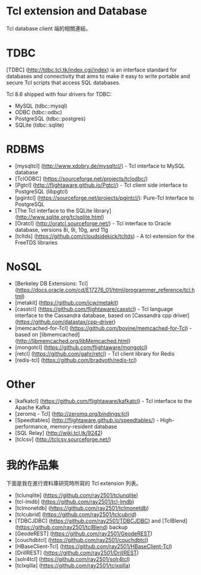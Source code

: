 Tcl extension and Database
=====

Tcl database client 端的相關連結。


TDBC
=====

[TDBC] (http://tdbc.tcl.tk/index.cgi/index) is an interface standard
for databases and connectivity that aims to make it easy to write portable
and secure Tcl scripts that access SQL databases.

Tcl 8.6 shipped with four drivers for TDBC:
* MySQL (tdbc::mysql)
* ODBC (tdbc::odbc)
* PostgreSQL (tdbc::postgres)
* SQLite (tdbc::sqlite)

RDBMS
=====

* [mysqltcl] (http://www.xdobry.de/mysqltcl/) - Tcl interface to MySQL database
* [TclODBC] (https://sourceforge.net/projects/tclodbc/)
* [Pgtcl] (http://flightaware.github.io/Pgtcl/) - Tcl client side interface to PostgreSQL (libpgtcl)
* [pgintcl] (https://sourceforge.net/projects/pgintcl/): Pure-Tcl Interface to PostgreSQL
* [The Tcl interface to the SQLite library] (http://www.sqlite.org/tclsqlite.html)
* [Oratcl] (http://oratcl.sourceforge.net/) - Tcl interface to Oracle database, versions 8i, 9i, 10g, and 11g
* [tcltds] (https://github.com/cloudsidekick/tcltds) - A tcl extension for the FreeTDS libraries


NoSQL
=====

* [Berkeley DB Extensions: Tcl] (https://docs.oracle.com/cd/E17276_01/html/programmer_reference/tcl.html)
* [metakit] (https://github.com/jcw/metakit)
* [casstcl] (https://github.com/flightaware/casstcl) - Tcl language interface to the Cassandra database,
based on [Cassandra cpp driver] (https://github.com/datastax/cpp-driver)
* [memcached-for-Tcl] (https://github.com/bovine/memcached-for-Tcl) - based on
[libmemcached] (http://libmemcached.org/libMemcached.html)
* [mongotcl] (https://github.com/flightaware/mongotcl)
* [retcl] (https://github.com/gahr/retcl) - Tcl client library for Redis
* [redis-tcl] (https://github.com/bradvoth/redis-tcl)


Other
=====

* [kafkatcl] (https://github.com/flightaware/kafkatcl) - Tcl interface to the Apache Kafka
* [zeromq - Tcl] (http://zeromq.org/bindings:tcl)
* [Speedtables] (http://flightaware.github.io/speedtables/) - High-performance, memory-resident database
* [SQL Relay] (http://wiki.tcl.tk/9242)
* [tclcsv] (http://tclcsv.sourceforge.net/)


我的作品集
=====

下面是我在進行資料庫研究時所寫的 Tcl extension 列表。

* [tclunqlite] (https://github.com/ray2501/tclunqlite)
* [tcl-lmdb] (https://github.com/ray2501/tcl-lmdb)
* [tclmonetdb] (https://github.com/ray2501/tclmonetdb)
* [tclcubrid] (https://github.com/ray2501/tclcubrid)
* [TDBCJDBC] (https://github.com/ray2501/TDBCJDBC) and [TclBlend] (https://github.com/ray2501/tclBlend) backup
* [GeodeREST] (https://github.com/ray2501/GeodeREST)
* [couchdbtcl] (https://github.com/ray2501/couchdbtcl)
* [HBaseClient-Tcl] (https://github.com/ray2501/HBaseClient-Tcl)
* [DrillREST] (https://github.com/ray2501/DrillREST)
* [solr4tcl] (https://github.com/ray2501/solr4tcl)
* [tclxqilla] (https://github.com/ray2501/tclxqilla)


